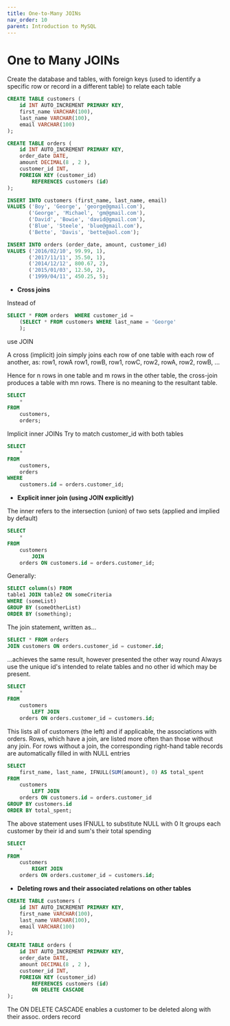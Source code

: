 ```yaml
---
title: One-to-Many JOINs
nav_order: 10
parent: Introduction to MySQL
---
```


# One to Many JOINs

Create the database and tables, with foreign keys (used to identify a specific row or record in a different table) to relate each table

```sql
CREATE TABLE customers (
    id INT AUTO_INCREMENT PRIMARY KEY,
    first_name VARCHAR(100),
    last_name VARCHAR(100),
    email VARCHAR(100)
);
```

```sql
CREATE TABLE orders (
    id INT AUTO_INCREMENT PRIMARY KEY,
    order_date DATE,
    amount DECIMAL(8 , 2 ),
    customer_id INT,
    FOREIGN KEY (customer_id)
        REFERENCES customers (id)
);
```

```sql
INSERT INTO customers (first_name, last_name, email) 
VALUES ('Boy', 'George', 'george@gmail.com'),
       ('George', 'Michael', 'gm@gmail.com'),
       ('David', 'Bowie', 'david@gmail.com'),
       ('Blue', 'Steele', 'blue@gmail.com'),
       ('Bette', 'Davis', 'bette@aol.com');
```

```sql
INSERT INTO orders (order_date, amount, customer_id)
VALUES ('2016/02/10', 99.99, 1),
       ('2017/11/11', 35.50, 1),
       ('2014/12/12', 800.67, 2),
       ('2015/01/03', 12.50, 2),
       ('1999/04/11', 450.25, 5);
```

+ **Cross joins**

Instead of

```sql
SELECT * FROM orders  WHERE customer_id =
	(SELECT * FROM customers WHERE last_name = 'George'
    );
```

use JOIN 

A cross (implicit) join simply joins each row of one table with each row of another, as:
row1, rowA
row1, rowB,
row1, rowC,
row2, rowA,
row2, rowB,
...

Hence for n rows in one table and m rows in the other table, the cross-join
produces a table with mn rows. There is no meaning to the resultant table.

```sql
SELECT 
    *
FROM
    customers,
    orders;
```

Implicit inner JOINs
Try to match customer_id with both tables

```sql
SELECT 
    *
FROM
    customers,
    orders
WHERE
    customers.id = orders.customer_id;
```

+ **Explicit inner join (using JOIN explicitly)**

The inner refers to the intersection (union) of two sets (applied and implied by default)

```sql
SELECT 
    *
FROM
    customers
        JOIN
    orders ON customers.id = orders.customer_id;
```
 
Generally:

```sql
SELECT column(s) FROM 
table1 JOIN table2 ON someCriteria 
WHERE (someList) 
GROUP BY (someOtherList)
ORDER BY (something);
```

The join statement, written as...

```sql
SELECT * FROM orders
JOIN customers ON orders.customer_id = customer.id;
```

...achieves the same result, however presented the other way round
Always use the unique id's intended to relate tables and no other id which may be present.

```sql
SELECT 
    *
FROM
    customers
        LEFT JOIN
    orders ON orders.customer_id = customers.id;
```

This lists all of customers (the left) and if applicable, the associations 
with orders. Rows, which have a join, are listed more often than those without 
any join. For rows without a join, the corresponding right-hand table records 
are automatically filled in with NULL entries

```sql
SELECT 
    first_name, last_name, IFNULL(SUM(amount), 0) AS total_spent
FROM
    customers
        LEFT JOIN
    orders ON customers.id = orders.customer_id
GROUP BY customers.id
ORDER BY total_spent;
```
The above statement uses IFNULL to substitute NULL with 0
It groups each customer by their id and sum's their total spending

```sql
SELECT 
    *
FROM
    customers
        RIGHT JOIN
    orders ON orders.customer_id = customers.id;
```

+ **Deleting rows and their associated relations on other tables**

```sql
CREATE TABLE customers (
    id INT AUTO_INCREMENT PRIMARY KEY,
    first_name VARCHAR(100),
    last_name VARCHAR(100),
    email VARCHAR(100)
);
```

```sql 
CREATE TABLE orders (
    id INT AUTO_INCREMENT PRIMARY KEY,
    order_date DATE,
    amount DECIMAL(8 , 2 ),
    customer_id INT,
    FOREIGN KEY (customer_id)
        REFERENCES customers (id)
        ON DELETE CASCADE
);
```
The ON DELETE CASCADE enables a customer to be deleted along with their assoc. orders record
